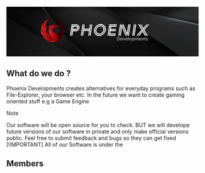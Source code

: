 <img src="phoenix_banner.png"></img>

## What do we do ?
Phoenix Developments creates alternatives for everyday programs such as File-Explorer, your browser etc. In the future we want to create gaming oriented stuff e.g a Game Engine
>[!NOTE]
>Our software will be open source for you to check. BUT we will develope future versions of our software in private and only make official versions public. Feel free to submit feedback and bugs so they can get fixed
>[!IMPORTANT]
>All of our Software is under the 

## Members
